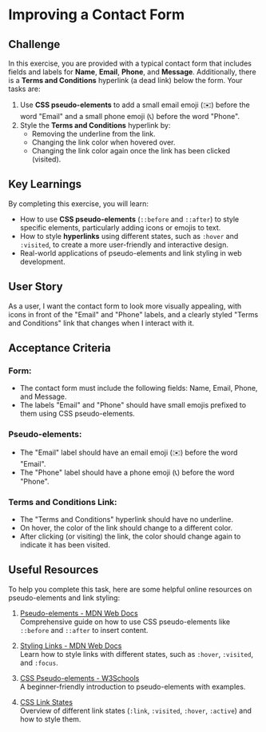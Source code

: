 # Improving a Contact Form

## Challenge

In this exercise, you are provided with a typical contact form that includes fields and labels for **Name**, **Email**, **Phone**, and **Message**. Additionally, there is a **Terms and Conditions** hyperlink (a dead link) below the form. Your tasks are:

1. Use **CSS pseudo-elements** to add a small email emoji (✉️) before the word "Email" and a small phone emoji (📞) before the word "Phone".
2. Style the **Terms and Conditions** hyperlink by:
   - Removing the underline from the link.
   - Changing the link color when hovered over.
   - Changing the link color again once the link has been clicked (visited).

## Key Learnings

By completing this exercise, you will learn:

- How to use **CSS pseudo-elements** (`::before` and `::after`) to style specific elements, particularly adding icons or emojis to text.
- How to style **hyperlinks** using different states, such as `:hover` and `:visited`, to create a more user-friendly and interactive design.
- Real-world applications of pseudo-elements and link styling in web development.

## User Story

As a user, I want the contact form to look more visually appealing, with icons in front of the "Email" and "Phone" labels, and a clearly styled "Terms and Conditions" link that changes when I interact with it.

## Acceptance Criteria

### Form:

- The contact form must include the following fields: Name, Email, Phone, and Message.
- The labels "Email" and "Phone" should have small emojis prefixed to them using CSS pseudo-elements.

### Pseudo-elements:

- The "Email" label should have an email emoji (✉️) before the word "Email".
- The "Phone" label should have a phone emoji (📞) before the word "Phone".

### Terms and Conditions Link:

- The "Terms and Conditions" hyperlink should have no underline.
- On hover, the color of the link should change to a different color.
- After clicking (or visiting) the link, the color should change again to indicate it has been visited.

## Useful Resources

To help you complete this task, here are some helpful online resources on pseudo-elements and link styling:

1. [Pseudo-elements - MDN Web Docs](https://developer.mozilla.org/en-US/docs/Web/CSS/Pseudo-elements)  
   Comprehensive guide on how to use CSS pseudo-elements like `::before` and `::after` to insert content.

2. [Styling Links - MDN Web Docs](https://developer.mozilla.org/en-US/docs/Learn/CSS/Styling_text/Styling_links)  
   Learn how to style links with different states, such as `:hover`, `:visited`, and `:focus`.

3. [CSS Pseudo-elements - W3Schools](https://www.w3schools.com/css/css_pseudo_elements.asp)  
   A beginner-friendly introduction to pseudo-elements with examples.

4. [CSS Link States](https://www.w3schools.com/css/css_link.asp)  
   Overview of different link states (`:link`, `:visited`, `:hover`, `:active`) and how to style them.
